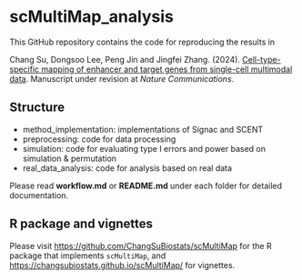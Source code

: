 # scMultiMap_analysis

This GitHub repository contains the code for reproducing the results in 

Chang Su, Dongsoo Lee, Peng Jin and Jingfei Zhang. (2024). [Cell-type-specific mapping of enhancer and target genes from single-cell multimodal data](https://www.biorxiv.org/content/10.1101/2024.09.24.614814v1). Manuscript under revision at *Nature Communications*.

## Structure

- method_implementation: implementations of Signac and SCENT
- preprocessing: code for data processing 
- simulation: code for evaluating type I errors and power based on simulation & permutation
- real_data_analysis: code for analysis based on real data

Please read **workflow.md** or **README.md** under each folder for detailed documentation.

## R package and vignettes
Please visit https://github.com/ChangSuBiostats/scMultiMap for the R package that implements `scMultiMap`, and https://changsubiostats.github.io/scMultiMap/ for vignettes.
